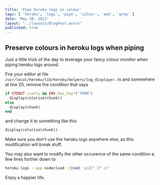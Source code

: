 ```yaml
---
title: 'Pipe heroku logs in colour'
tags: [ 'heroku', 'logs', 'pipe', 'colour', 'awk', 'grep' ]
date: 'May 30, 2013'
layout: "../layouts/BlogPost.astro"
published: true
---
```


## Preserve colours in heroku logs when piping

Just a little trick of the day to leverage your fancy colour monitor
when piping heroku logs around.

Fire your editor at file
`/usr/local/heroku/lib/heroku/helpers/log_displayer.rb`
and somewhere at line 20, remove the condition that says

``` ruby
if STDOUT.isatty && ENV.has_key?("TERM")
  display(colorize(chunk))
else
  display(chunk)
end
```

and change it to something like this

``` ruby
display(colorize(chunk))
```

Make sure you don't use the heroku logs anywhere else,
as this modification will break stuff.

You may also want to modify the other occurence of the same
condition a few lines further down to 

``` bash
heroku logs --app nodecload -t|sed 's/2[^ ]* //'
```

Enjoy a happier life.
